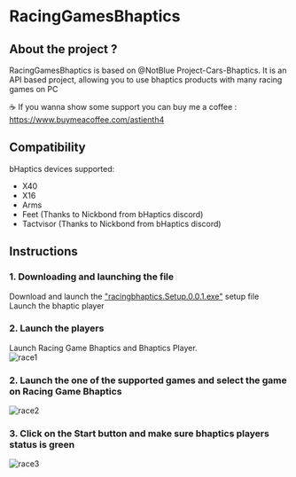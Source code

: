 # RacingGamesBhaptics
## About the project ?

RacingGamesBhaptics is based on @NotBlue Project-Cars-Bhaptics.
It is an API based project, allowing you to use bhaptics products with many racing games on PC

☕  If you wanna show some support you can buy me a coffee : https://www.buymeacoffee.com/astienth4

## Compatibility

bHaptics devices supported:
- X40
- X16
- Arms
- Feet (Thanks to Nickbond from bHaptics discord)
- Tactvisor (Thanks to Nickbond from bHaptics discord)

## Instructions

### 1. Downloading and launching the file
Download and launch the <a href="https://github.com/Astienth/RacingGamesBhaptics/releases/download/0.0.1/racingbhaptics.Setup.0.0.1.exe">"racingbhaptics.Setup.0.0.1.exe"</a> setup file <br/>
Launch the bhaptic player<br/>


### 2. Launch the players
Launch Racing Game Bhaptics and Bhaptics Player. <br/>
<img src="https://i.ibb.co/RPNsKhV/race1.jpg" alt="race1" border="0" />

### 2. Launch the one of the supported  games and select the game on Racing Game Bhaptics

<img src="https://i.ibb.co/tLJwPQF/race2.jpg" alt="race2" border="0" />

### 3. Click on the Start button and make sure bhaptics players status is green

<img src="https://i.ibb.co/9btKsfT/race3.jpg" alt="race3" border="0" />

